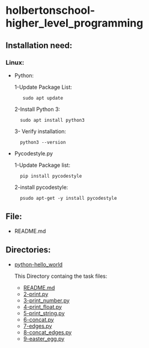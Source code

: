 # holbertonschool-higher_level_programming

## Installation need:

### Linux:

* Python:

    1-Update Package List:

         sudo apt update

    2-Install Python 3:

        sudo apt install python3

    3- Verify installation:

        python3 --version

* Pycodestyle.py

    1-Update Package list:

        pip install pycodestyle

    2-install pycodestyle:

        psudo apt-get -y install pycodestyle

## File:

* README.md

## Directories:

* [python-hello_world](./python-hello_world/)

    This Directory containg the task files:

   * [README.md](./python-hello_world/README.md)
   * [2-print.py](./python-hello_world/2-print.py)
   * [3-print_number.py](./python-hello_world/3-print_number.py)
   * [4-print_float.py](./python-hello_world/4-print_float.py)
   * [5-print_string.py](./python-hello_world/5-print_string.py)
   * [6-concat.py](./python-hello_world/6-concat.py)
   * [7-edges.py](./python-hello_world/7-edges.py)
   * [8-concat_edges.py](./python-hello_world/8-concat_edges.py)
   * [9-easter_egg.py](./python-hello_world/9-easter_egg.py)
